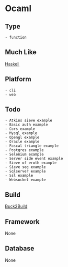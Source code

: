 # Ocaml

## Type
	- function
## Much Like
[Haskell](HASKELL.md)
## Platform
	- cli
	- web
## Todo
	- Atkins sieve example
	- Basic auth example
	- Cors example
	- Mysql example
	- Opengl example
	- Oracle example
	- Pascal triangle example
	- Postgres example
	- Selenium example
	- Server side event example
	- Sieve of eroth example
	- Sieve seg example
	- Sqlserver example
	- Ssl example
	- Websocket example
## Build
[Buck2Build](https://github.com/bearddan2000?tab=repositories&q=ocaml+buck2build&type=&language=&sort=)
## Framework
None
## Database
None